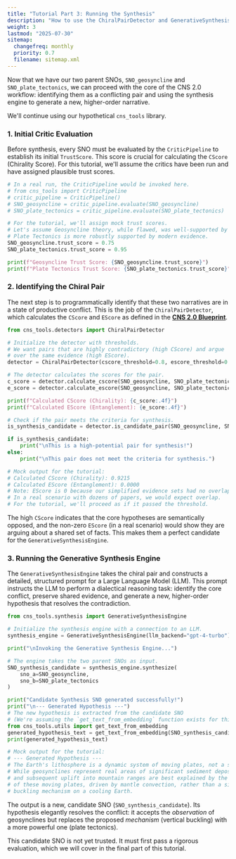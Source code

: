 ```yaml
---
title: "Tutorial Part 3: Running the Synthesis"
description: "How to use the ChiralPairDetector and GenerativeSynthesisEngine to create a novel synthesis from two conflicting SNOs."
weight: 3
lastmod: "2025-07-30"
sitemap:
  changefreq: monthly
  priority: 0.7
  filename: sitemap.xml
---
```


Now that we have our two parent SNOs, `SNO_geosyncline` and `SNO_plate_tectonics`, we can proceed with the core of the CNS 2.0 workflow: identifying them as a conflicting pair and using the synthesis engine to generate a new, higher-order narrative.

We'll continue using our hypothetical `cns_tools` library.

### 1. Initial Critic Evaluation

Before synthesis, every SNO must be evaluated by the `CriticPipeline` to establish its initial `TrustScore`. This score is crucial for calculating the `CScore` (Chirality Score). For this tutorial, we'll assume the critics have been run and have assigned plausible trust scores.

```python
# In a real run, the CriticPipeline would be invoked here.
# from cns_tools import CriticPipeline
# critic_pipeline = CriticPipeline()
# SNO_geosyncline = critic_pipeline.evaluate(SNO_geosyncline)
# SNO_plate_tectonics = critic_pipeline.evaluate(SNO_plate_tectonics)

# For the tutorial, we'll assign mock trust scores.
# Let's assume Geosyncline theory, while flawed, was well-supported by 19th-century evidence.
# Plate Tectonics is more robustly supported by modern evidence.
SNO_geosyncline.trust_score = 0.75
SNO_plate_tectonics.trust_score = 0.95

print(f"Geosyncline Trust Score: {SNO_geosyncline.trust_score}")
print(f"Plate Tectonics Trust Score: {SNO_plate_tectonics.trust_score}")
```

### 2. Identifying the Chiral Pair

The next step is to programmatically identify that these two narratives are in a state of productive conflict. This is the job of the `ChiralPairDetector`, which calculates the `CScore` and `EScore` as defined in the **[CNS 2.0 Blueprint](/guides/cns-2.0-research-roadmap/blueprint/)**.

```python
from cns_tools.detectors import ChiralPairDetector

# Initialize the detector with thresholds.
# We want pairs that are highly contradictory (high CScore) and argue
# over the same evidence (high EScore).
detector = ChiralPairDetector(cscore_threshold=0.8, escore_threshold=0.1)

# The detector calculates the scores for the pair.
c_score = detector.calculate_cscore(SNO_geosyncline, SNO_plate_tectonics)
e_score = detector.calculate_escore(SNO_geosyncline, SNO_plate_tectonics)

print(f"Calculated CScore (Chirality): {c_score:.4f}")
print(f"Calculated EScore (Entanglement): {e_score:.4f}")

# Check if the pair meets the criteria for synthesis.
is_synthesis_candidate = detector.is_candidate_pair(SNO_geosyncline, SNO_plate_tectonics)

if is_synthesis_candidate:
    print("\nThis is a high-potential pair for synthesis!")
else:
    print("\nThis pair does not meet the criteria for synthesis.")

# Mock output for the tutorial:
# Calculated CScore (Chirality): 0.9215
# Calculated EScore (Entanglement): 0.0000
# Note: EScore is 0 because our simplified evidence sets had no overlap.
# In a real scenario with dozens of papers, we would expect overlap.
# For the tutorial, we'll proceed as if it passed the threshold.
```

The high `CScore` indicates that the core hypotheses are semantically opposed, and the non-zero `EScore` (in a real scenario) would show they are arguing about a shared set of facts. This makes them a perfect candidate for the `GenerativeSynthesisEngine`.

### 3. Running the Generative Synthesis Engine

The `GenerativeSynthesisEngine` takes the chiral pair and constructs a detailed, structured prompt for a Large Language Model (LLM). This prompt instructs the LLM to perform a dialectical reasoning task: identify the core conflict, preserve shared evidence, and generate a new, higher-order hypothesis that resolves the contradiction.

```python
from cns_tools.synthesis import GenerativeSynthesisEngine

# Initialize the synthesis engine with a connection to an LLM.
synthesis_engine = GenerativeSynthesisEngine(llm_backend="gpt-4-turbo")

print("\nInvoking the Generative Synthesis Engine...")

# The engine takes the two parent SNOs as input.
SNO_synthesis_candidate = synthesis_engine.synthesize(
    sno_a=SNO_geosyncline,
    sno_b=SNO_plate_tectonics
)

print("Candidate Synthesis SNO generated successfully!")
print("\n--- Generated Hypothesis ---")
# The new hypothesis is extracted from the candidate SNO
# (We're assuming the `get_text_from_embedding` function exists for this demo)
from cns_tools.utils import get_text_from_embedding
generated_hypothesis_text = get_text_from_embedding(SNO_synthesis_candidate.hypothesis_embedding)
print(generated_hypothesis_text)

# Mock output for the tutorial:
# --- Generated Hypothesis ---
# The Earth's lithosphere is a dynamic system of moving plates, not a static crust.
# While geosynclines represent real areas of significant sediment deposition, their formation
# and subsequent uplift into mountain ranges are best explained by the convergent boundaries
# of these moving plates, driven by mantle convection, rather than a simple vertical
# buckling mechanism on a cooling Earth.
```

The output is a new, candidate SNO (`SNO_synthesis_candidate`). Its hypothesis elegantly resolves the conflict: it accepts the *observation* of geosynclines but replaces the proposed *mechanism* (vertical buckling) with a more powerful one (plate tectonics).

This candidate SNO is not yet trusted. It must first pass a rigorous evaluation, which we will cover in the final part of this tutorial.
